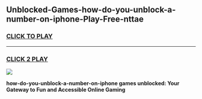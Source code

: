 
## Unblocked-Games-how-do-you-unblock-a-number-on-iphone-Play-Free-nttae
<h3>
<a href="https://premium76.site?title=how-do-you-unblock-a-number-on-iphone&ref=18A1">CLICK TO PLAY</a></h3>
<hr>

<h3>
<a href="https://premium76.site?title=how-do-you-unblock-a-number-on-iphone&ref=18A1">CLICK 2 PLAY</a>
  
</h3>

<a href="https://premium76.site?title=how-do-you-unblock-a-number-on-iphone&ref=18A1"><img src="https://clearcache.store/games.png"></a>


**how-do-you-unblock-a-number-on-iphone games unblocked: Your Gateway to Fun and Accessible Online Gaming**
